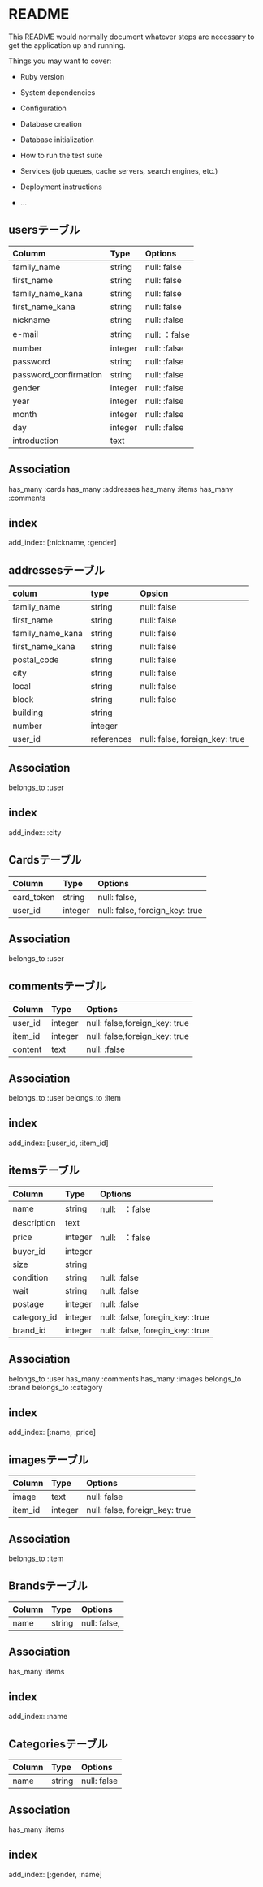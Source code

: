 # README

This README would normally document whatever steps are necessary to get the
application up and running.

Things you may want to cover:

* Ruby version

* System dependencies

* Configuration

* Database creation

* Database initialization

* How to run the test suite

* Services (job queues, cache servers, search engines, etc.)

* Deployment instructions

* ...

## usersテーブル
|Columm|Type|Options|
|:------|:----|:-------|
|family_name|string|null: false|
|first_name|string|null: false|
|family_name_kana|string|null: false|
|first_name_kana|string|null: false|
|nickname|string|null: :false|
|e-mail|string|null: ：false|
|number|integer|null: :false|
|password|string|null: :false|
|password_confirmation|string|null: :false|
|gender|integer|null: :false|
|year|integer|null: :false|
|month|integer|null: :false|
|day|integer|null: :false|
|introduction|text||

## Association
has_many :cards
has_many :addresses
has_many :items
has_many :comments


## index
add_index: [:nickname, :gender]




## addressesテーブル
|colum|type|Opsion|
|:------|:----|:-------|
|family_name|string|null: false|
|first_name|string|null: false|
|family_name_kana|string|null: false|
|first_name_kana|string|null: false|
|postal_code|string|null: false|
|city|string|null: false|
|local|string|null: false|
|block|string|null: false|
|building|string||
|number|integer||
|user_id|references|null: false, foreign_key: true|

## Association
belongs_to :user

## index
add_index: :city




## Cardsテーブル
|Column|Type|Options|
|:------|:----|:-------|
|card_token|string|null: false,|
|user_id|integer|null: false, foreign_key: true|

## Association
belongs_to :user




## commentsテーブル
|Column|Type|Options|
|:------|:----|:-------|
|user_id|integer|null: false,foreign_key: true|
|item_id|integer|null: false,foreign_key: true|
|content|text|null: :false|

## Association
belongs_to :user
belongs_to :item

## index
add_index: [:user_id, :item_id]




## itemsテーブル
|Column|Type|Options|
|:------|:----|:-------|
|name|string|null:　：false|
|description|text||
|price|integer|null:　：false|
|buyer_id|integer||
|size|string||
|condition|string|null: :false|
|wait|string|null: :false|
|postage|integer|null: :false|
|category_id|integer|null: :false, foregin_key: :true|
|brand_id|integer|null: :false, foregin_key: :true|

## Association
belongs_to :user
has_many :comments
has_many :images
belongs_to :brand
belongs_to :category

## index
add_index: [:name, :price]




## imagesテーブル
|Column|Type|Options|
|:------|:----|:-------|
|image|text|null: false|
|item_id|integer|null: false, foreign_key: true|

## Association
belongs_to :item




## Brandsテーブル
|Column|Type|Options|
|:------|:----|:-------|
|name|string|null: false,|

## Association
has_many :items

## index
add_index: :name




## Categoriesテーブル
|Column|Type|Options|
|:------|:----|:-------|
|name|string|null: false|

## Association
has_many :items

## index
add_index: [:gender, :name]


